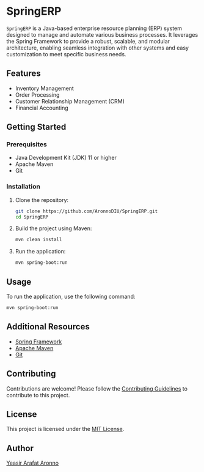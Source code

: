 # SpringERP

`SpringERP` is a Java-based enterprise resource planning (ERP) system designed to manage and automate various business processes. It leverages the Spring Framework to provide a robust, scalable, and modular architecture, enabling seamless integration with other systems and easy customization to meet specific business needs.

## Features

- Inventory Management
- Order Processing
- Customer Relationship Management (CRM)
- Financial Accounting

## Getting Started

### Prerequisites

- Java Development Kit (JDK) 11 or higher
- Apache Maven
- Git

### Installation

1. Clone the repository:
    ```sh
    git clone https://github.com/AronnoDIU/SpringERP.git
    cd SpringERP
    ```

2. Build the project using Maven:
    ```sh
    mvn clean install
    ```

3. Run the application:
    ```sh
    mvn spring-boot:run
    ```

## Usage

To run the application, use the following command:
```sh
mvn spring-boot:run
```

## Additional Resources

- [Spring Framework](https://spring.io/)
- [Apache Maven](https://maven.apache.org/)
- [Git](https://git-scm.com/)

## Contributing

Contributions are welcome! Please follow the [Contributing Guidelines](CONTRIBUTING.md) to contribute to this project.

## License

This project is licensed under the [MIT License](LICENSE).

## Author

[Yeasir Arafat Aronno](https://github.com/AronnoDIU)
```